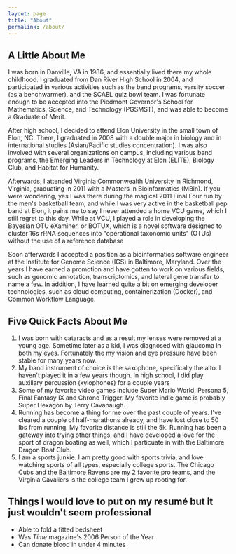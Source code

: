 ```yaml
---
layout: page
title: "About"
permalink: /about/
---
```


## A Little About Me

I was born in Danville, VA in 1986, and essentially lived there my whole childhood. I graduated from Dan River High School in 2004, and participated in various activities such as the band programs, varsity soccer (as a benchwarmer), and the SCAEL quiz bowl team. I was fortunate enough to be accepted into the Piedmont Governor's School for Mathematics, Science, and Technology (PGSMST), and was able to become a Graduate of Merit.

After high school, I decided to attend Elon University in the small town of Elon, NC. There, I graduated in 2008 with a double major in biology and in international studies (Asian/Pacific studies concentration). I was also involved with several organizations on campus, including various band programs, the Emerging Leaders in Technology at Elon (ELITE), Biology Club, and Habitat for Humanity.

Afterwards, I attended Virginia Commonwealth University in Richmond, Virginia, graduating in 2011 with a Masters in Bioinformatics (MBin). If you were wondering, yes I was there during the magical 2011 Final Four run by the men's basketball team, and while I was very active in the basketball pep band at Elon, it pains me to say I never attended a home VCU game, which I still regret to this day. While at VCU, I played a role in developing the Bayesian OTU eXaminer, or BOTUX, which is a novel software designed to cluster 16s rRNA sequences into "operational taxonomic units" (OTUs) without the use of a reference database

Soon afterwards I accepted a position as a bioinformatics software engineer at the Institute for Genome Science (IGS) in Baltimore, Maryland. Over the years I have earned a promotion and have gotten to work on various fields, such as genomic annotation, transcriptomics, and lateral gene transfer to name a few.  In addition, I have learned quite a bit on emerging developer technologies, such as cloud computing, containerization (Docker), and Common Workflow Language.

## Five Quick Facts About Me

1. I was born with cataracts and as a result my lenses were removed at a young age. Sometime later as a kid, I was diagnosed with glaucoma in both my eyes.  Fortunately the my vision and eye pressure have been stable for many years now.
1. My band instrument of choice is the saxophone, specifically the alto. I haven't played it in a few years though. In high school, I did play auxillary percussion (xylophones) for a couple years
1. Some of my favorite video games include Super Mario World, Persona 5, Final Fantasy IX and Chrono Trigger. My favorite indie game is probably Super Hexagon by Terry Cavanaugh.
1. Running has become a thing for me over the past couple of years. I've cleared a couple of half-marathons already, and have lost close to 50 lbs from running. My favorite distance is still the 5k.  Running has been a gateway into trying other things, and I have developed a love for the sport of dragon boating as well, which I particuate in with the Baltimore Dragon Boat Club.
1. I am a sports junkie. I am pretty good with sports trivia, and love watching sports of all types, especially college sports. The Chicago Cubs and the Baltimore Ravens are my 2 favorite pro teams, and the Virginia Cavaliers is the college team I grew up rooting for.

## Things I would love to put on my resumé but it just wouldn't seem professional

* Able to fold a fitted bedsheet
* Was _Time_ magazine's 2006 Person of the Year
* Can donate blood in under 4 minutes
